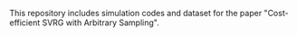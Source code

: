 This repository includes simulation codes and dataset for the paper "Cost-efficient SVRG with Arbitrary Sampling". 
